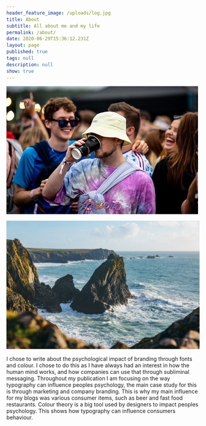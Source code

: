 ```yaml
---
header_feature_image: /uploads/log.jpg
title: About
subtitle: All about me and my life
permalink: /about/
date: 2020-06-29T15:36:12.231Z
layout: page
published: true
tags: null
description: null
show: true
---
```

![](../uploads/0698aa44-576f-43f5-be8a-0bcdd4507406.jpg)

![](../uploads/mike-erskine-b4ad8zsaozk-unsplash.jpg)

I chose to write about the psychological impact of branding through fonts and colour. I chose to do this as I have always had an interest in how the human mind works, and how companies can use that through subliminal messaging. Throughout my publication I am focusing on the way typography can influence peoples psychology, the main case study for this is through marketing and company branding. This is why my main influence for my blogs was various consumer items, such as beer and fast food restaurants. Colour theory is a big tool used by designers to impact peoples psychology. This shows how typography can influence consumers behaviour.